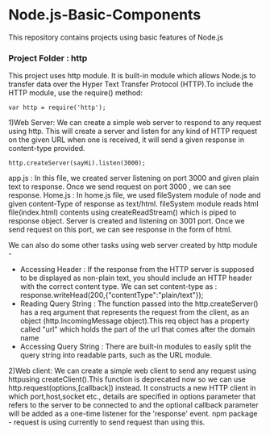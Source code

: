 # Node.js-Basic-Components
This repository contains projects using basic features of Node.js 

### Project Folder : http
This project uses http module. It is built-in module which allows Node.js to transfer data over the Hyper Text Transfer Protocol (HTTP).To include the HTTP module, use the require() method:
   ```
   var http = require('http');
   ```
1)Web Server: We can create a simple web server to respond to any request using http. This will create a server and listen for any kind of HTTP request on the given URL when one is received, it will send a given response in content-type provided.
``` 
http.createServer(sayHi).listen(3000);
```
app.js : In this file, we created server listening on port 3000 and given plain text to response. Once we send request on port 3000 , we can see response.
Home.js : In home.js file, we used fileSystem module of node and given content-Type of response as text/html. fileSystem module reads html file(index.html) contents using createReadStream() which is piped to response object. Server is created and listening on 3001 port. Once we send request on this port, we can see response in the form of html.

We can also do some other tasks using web server created by http module -
- Accessing Header : If the response from the HTTP server is supposed to be displayed as non-plain text, you should include an HTTP header with the correct content type. We can set content-type as :  
response.writeHead(200,{"contentType":"plain/text"});
- Reading Query String : The function passed into the http.createServer() has a req argument that represents the request from the client, as an object (http.IncomingMessage object).This req object has a property called "url" which holds the part of the url that comes after the domain name
- Accessing Query String : There are built-in modules to easily split the query string into readable parts, such as the URL module.

2)Web client: We can create a simple web client to send any request using httpusing createClient().This function is deprecated now so we can use http.request(options,[callback]) instead. It constructs a new HTTP client in which port,host,socket etc., details are specified in options parameter that refers to the server to be connected to and the optional callback parameter will be added as a one-time listener for the 'response' event. npm package - request is using currently to send request than using this.
